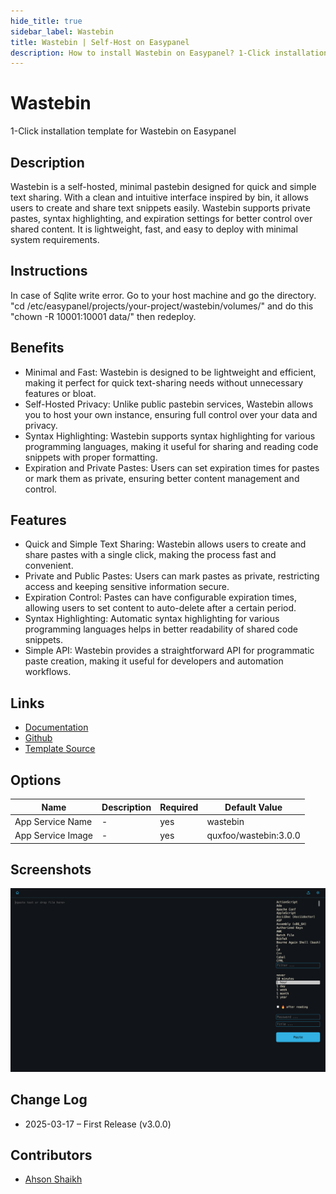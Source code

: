 ```yaml
---
hide_title: true
sidebar_label: Wastebin
title: Wastebin | Self-Host on Easypanel
description: How to install Wastebin on Easypanel? 1-Click installation template for Wastebin on Easypanel
---
```


<!-- generated -->

# Wastebin

1-Click installation template for Wastebin on Easypanel

## Description

Wastebin is a self-hosted, minimal pastebin designed for quick and simple text sharing. With a clean and intuitive interface inspired by bin, it allows users to create and share text snippets easily. Wastebin supports private pastes, syntax highlighting, and expiration settings for better control over shared content. It is lightweight, fast, and easy to deploy with minimal system requirements.

## Instructions

In case of Sqlite write error. Go to your host machine and go the directory. &quot;cd /etc/easypanel/projects/your-project/wastebin/volumes/&quot; and do this &quot;chown -R 10001:10001 data/&quot; then redeploy.

## Benefits

- Minimal and Fast: Wastebin is designed to be lightweight and efficient, making it perfect for quick text-sharing needs without unnecessary features or bloat.
- Self-Hosted Privacy: Unlike public pastebin services, Wastebin allows you to host your own instance, ensuring full control over your data and privacy.
- Syntax Highlighting: Wastebin supports syntax highlighting for various programming languages, making it useful for sharing and reading code snippets with proper formatting.
- Expiration and Private Pastes: Users can set expiration times for pastes or mark them as private, ensuring better content management and control.

## Features

- Quick and Simple Text Sharing: Wastebin allows users to create and share pastes with a single click, making the process fast and convenient.
- Private and Public Pastes: Users can mark pastes as private, restricting access and keeping sensitive information secure.
- Expiration Control: Pastes can have configurable expiration times, allowing users to set content to auto-delete after a certain period.
- Syntax Highlighting: Automatic syntax highlighting for various programming languages helps in better readability of shared code snippets.
- Simple API: Wastebin provides a straightforward API for programmatic paste creation, making it useful for developers and automation workflows.

## Links

- [Documentation](https://github.com/quxfoo/wastebin/wiki)
- [Github](https://github.com/quxfoo/wastebin)
- [Template Source](https://github.com/easypanel-io/templates/tree/main/templates/wastebin)

## Options

Name | Description | Required | Default Value
-|-|-|-
App Service Name | - | yes | wastebin
App Service Image | - | yes | quxfoo/wastebin:3.0.0

## Screenshots

![Wastebin Screenshot](./assets/screenshot.png)

## Change Log

- 2025-03-17 – First Release (v3.0.0)

## Contributors

- [Ahson Shaikh](https://github.com/Ahson-Shaikh)
